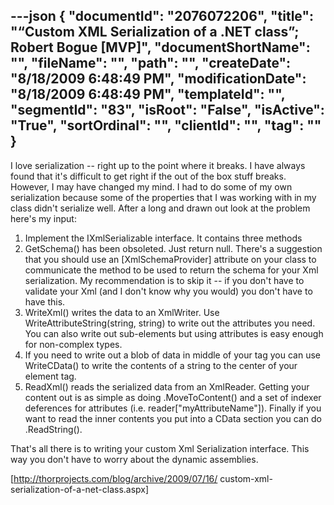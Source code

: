---json
{
  "documentId": "2076072206",
  "title": "“Custom XML Serialization of a .NET class”; Robert Bogue [MVP]",
  "documentShortName": "",
  "fileName": "",
  "path": "",
  "createDate": "8/18/2009 6:48:49 PM",
  "modificationDate": "8/18/2009 6:48:49 PM",
  "templateId": "",
  "segmentId": "83",
  "isRoot": "False",
  "isActive": "True",
  "sortOrdinal": "",
  "clientId": "",
  "tag": ""
}
---

I love serialization -- right up to the point where it breaks. I have always found that it's difficult to get right if the out of the box stuff breaks. However, I may have changed my mind. I had to do some of my own serialization because some of the properties that I was working with in my class didn't serialize well. After a long and drawn out look at the problem here's my input:

   1. Implement the IXmlSerializable interface. It contains three methods
   2. GetSchema() has been obsoleted. Just return null. There's a suggestion that you should use an [XmlSchemaProvider] attribute on your class to communicate the method to be used to return the schema for your Xml serialization. My recommendation is to skip it -- if you don't have to validate your Xml (and I don't know why you would) you don't have to have this.
   3. WriteXml() writes the data to an XmlWriter. Use WriteAttributeString(string, string) to write out the attributes you need. You can also write out sub-elements but using attributes is easy enough for non-complex types.
   4. If you need to write out a blob of data in middle of your tag you can use WriteCData() to write the contents of a string to the center of your element tag.
   5. ReadXml() reads the serialized data from an XmlReader. Getting your content out is as simple as doing .MoveToContent() and a set of indexer deferences for attributes (i.e. reader[&quot;myAttributeName&quot;]). Finally if you want to read the inner contents you put into a CData section you can do .ReadString(). 

That's all there is to writing your custom Xml Serialization interface. This way you don't have to worry about the dynamic assemblies.

[http://thorprojects.com/blog/archive/2009/07/16/
    custom-xml-serialization-of-a-net-class.aspx]
